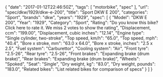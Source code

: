 {
    "date": "2017-01-12T22:46:50Z",
    "tags": [
        "motorbike",
        "spec"
    ],
    "url": "spec\/dkw\/1929\/dkw-e-200",
    "title": "Sport DKW E 200",
    "categories": "Sport",
    "brands": "dkw",
    "years": "1929",
    "spec": [
        {
            "Model": "DKW E 200",
            "Year": "1929",
            "Category": "Sport",
            "Rating": "Do you know this bike?Click here to rate it. We miss 2 votes to show the rating",
            "Displacement, ccm": "199.00",
            "Displacement, cubic inches": "12.14",
            "Engine type": "Single cylinder, two-stroke",
            "Top speed, km\/h": "65.0",
            "Top speed, mph": "40.4",
            "Bore x stroke, mm": "63.0 x 64.0",
            "Bore x stroke, inches": "2.5 x 2.5",
            "Fuel system": "Carburettor",
            "Cooling system": "Air",
            "Front tyre": "2.5-26",
            "Rear tyre": "2.5-26",
            "Front brakes": "Expanding brake (drum brake)",
            "Rear brakes": "Expanding brake (drum brake)",
            "Wheels": "Spoked",
            "Seat": "Single",
            "Dry weight, kg": "83.0",
            "Dry weight, pounds": "183.0",
            "Related bikes": "List related bikes for comparison of specs"
        }
    ]
}
